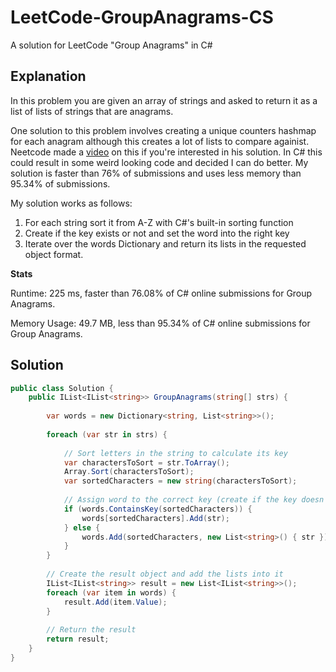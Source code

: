 # LeetCode-GroupAnagrams-CS
A solution for LeetCode "Group Anagrams" in C#

## Explanation
In this problem you are given an array of strings and asked to return it as a list of lists of strings that are anagrams.

One solution to this problem involves creating a unique counters hashmap for each anagram although this creates a lot of lists to compare againist. Neetcode made a [video](https://www.youtube.com/watch?v=vzdNOK2oB2E) on this if you're interested in his solution. In C# this could result in some weird looking code and decided I can do better. My solution is faster than 76% of submissions and uses less memory than 95.34% of submissions.

My solution works as follows:

1. For each string sort it from A-Z with C#'s built-in sorting function
2. Create if the key exists or not and set the word into the right key
3. Iterate over the words Dictionary and return its lists in the requested object format.

**Stats**

Runtime: 225 ms, faster than 76.08% of C# online submissions for Group Anagrams.

Memory Usage: 49.7 MB, less than 95.34% of C# online submissions for Group Anagrams.

## Solution
```cs
public class Solution {
    public IList<IList<string>> GroupAnagrams(string[] strs) {
        
        var words = new Dictionary<string, List<string>>();
        
        foreach (var str in strs) {
            
            // Sort letters in the string to calculate its key
            var charactersToSort = str.ToArray();
            Array.Sort(charactersToSort);
            var sortedCharacters = new string(charactersToSort);
            
            // Assign word to the correct key (create if the key doesn't exist yet)
            if (words.ContainsKey(sortedCharacters)) {
                words[sortedCharacters].Add(str);
            } else {
                words.Add(sortedCharacters, new List<string>() { str });
            }
        }
        
        // Create the result object and add the lists into it
        IList<IList<string>> result = new List<IList<string>>();
        foreach (var item in words) {
            result.Add(item.Value);
        }
        
        // Return the result
        return result;
    }
}
```
